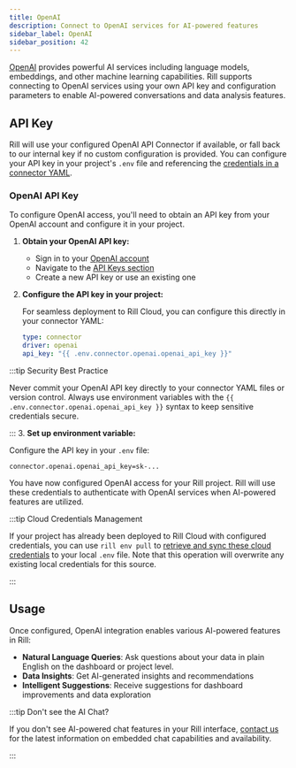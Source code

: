 ```yaml
---
title: OpenAI
description: Connect to OpenAI services for AI-powered features
sidebar_label: OpenAI
sidebar_position: 42
---
```



[OpenAI](https://openai.com/) provides powerful AI services including language models, embeddings, and other machine learning capabilities. Rill supports connecting to OpenAI services using your own API key and configuration parameters to enable AI-powered conversations and data analysis features.

## API Key

Rill will use your configured OpenAI API Connector if available, or fall back to our internal key if no custom configuration is provided. You can configure your API key in your project's `.env` file and referencing the [credentials in a connector YAML](/reference/project-files/connectors#openai).

### OpenAI API Key

To configure OpenAI access, you'll need to obtain an API key from your OpenAI account and configure it in your project.

1. **Obtain your OpenAI API key:**
   - Sign in to your [OpenAI account](https://platform.openai.com/)
   - Navigate to the [API Keys section](https://platform.openai.com/api-keys)
   - Create a new API key or use an existing one

2. **Configure the API key in your project:**

   For seamless deployment to Rill Cloud, you can configure this directly in your connector YAML:

   ```yaml
   type: connector
   driver: openai
   api_key: "{{ .env.connector.openai.openai_api_key }}"
   ```
:::tip Security Best Practice

Never commit your OpenAI API key directly to your connector YAML files or version control. Always use environment variables with the `{{ .env.connector.openai.openai_api_key }}` syntax to keep sensitive credentials secure.

:::
3. **Set up environment variable:**
   
   Configure the API key in your `.env` file:

   ```env
   connector.openai.openai_api_key=sk-...
   ```

You have now configured OpenAI access for your Rill project. Rill will use these credentials to authenticate with OpenAI services when AI-powered features are utilized.

:::tip Cloud Credentials Management

If your project has already been deployed to Rill Cloud with configured credentials, you can use `rill env pull` to [retrieve and sync these cloud credentials](/build/connectors/credentials/#rill-env-pull) to your local `.env` file. Note that this operation will overwrite any existing local credentials for this source.

:::

## Usage

Once configured, OpenAI integration enables various AI-powered features in Rill:

- **Natural Language Queries**: Ask questions about your data in plain English on the dashboard or project level.
- **Data Insights**: Get AI-generated insights and recommendations
- **Intelligent Suggestions**: Receive suggestions for dashboard improvements and data exploration

:::tip Don't see the AI Chat?

If you don't see AI-powered chat features in your Rill interface, [contact us](/contact) for the latest information on embedded chat capabilities and availability.

:::

